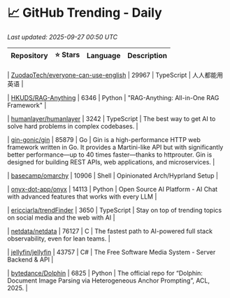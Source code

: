 # 📈 GitHub Trending - Daily

_Last updated: 2025-09-27 00:50 UTC_

| Repository | ⭐ Stars | Language | Description |
|------------|--------:|----------|-------------|

| [ZuodaoTech/everyone-can-use-english](https://github.com/ZuodaoTech/everyone-can-use-english) | 29967 | TypeScript | 人人都能用英语 |

| [HKUDS/RAG-Anything](https://github.com/HKUDS/RAG-Anything) | 6346 | Python | "RAG-Anything: All-in-One RAG Framework" |

| [humanlayer/humanlayer](https://github.com/humanlayer/humanlayer) | 3242 | TypeScript | The best way to get AI to solve hard problems in complex codebases. |

| [gin-gonic/gin](https://github.com/gin-gonic/gin) | 85879 | Go | Gin is a high-performance HTTP web framework written in Go. It provides a Martini-like API but with significantly better performance—up to 40 times faster—thanks to httprouter. Gin is designed for building REST APIs, web applications, and microservices. |

| [basecamp/omarchy](https://github.com/basecamp/omarchy) | 10906 | Shell | Opinionated Arch/Hyprland Setup |

| [onyx-dot-app/onyx](https://github.com/onyx-dot-app/onyx) | 14113 | Python | Open Source AI Platform - AI Chat with advanced features that works with every LLM |

| [ericciarla/trendFinder](https://github.com/ericciarla/trendFinder) | 3650 | TypeScript | Stay on top of trending topics on social media and the web with AI |

| [netdata/netdata](https://github.com/netdata/netdata) | 76127 | C | The fastest path to AI-powered full stack observability, even for lean teams. |

| [jellyfin/jellyfin](https://github.com/jellyfin/jellyfin) | 43757 | C# | The Free Software Media System - Server Backend & API |

| [bytedance/Dolphin](https://github.com/bytedance/Dolphin) | 6825 | Python | The official repo for “Dolphin: Document Image Parsing via Heterogeneous Anchor Prompting”, ACL, 2025. |
